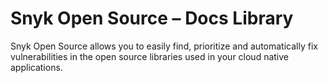 # Snyk Open Source – Docs Library

Snyk Open Source allows you to easily find, prioritize and automatically fix vulnerabilities in the open source libraries used in your cloud native applications.


